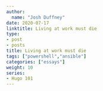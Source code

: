 ```yaml
---
author:
  name: "Josh Duffney"
date: 2020-07-17
linktitle: Living at work must die
type:
- post
- posts
title: Living at work must die
tags: ["powershell","ansible"]
categories: ["essays"]
weight: 10
series:
- Hugo 101
---
```

